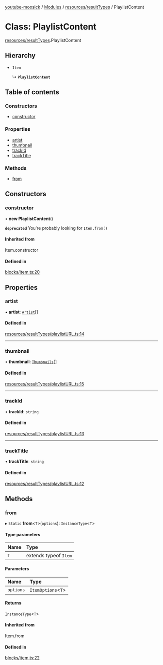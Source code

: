 [youtube-moosick](../README.md) / [Modules](../modules.md) / [resources/resultTypes](../modules/resources_resultTypes.md) / PlaylistContent

# Class: PlaylistContent

[resources/resultTypes](../modules/resources_resultTypes.md).PlaylistContent

## Hierarchy

- `Item`

  ↳ **`PlaylistContent`**

## Table of contents

### Constructors

- [constructor](resources_resultTypes.PlaylistContent.md#constructor)

### Properties

- [artist](resources_resultTypes.PlaylistContent.md#artist)
- [thumbnail](resources_resultTypes.PlaylistContent.md#thumbnail)
- [trackId](resources_resultTypes.PlaylistContent.md#trackid)
- [trackTitle](resources_resultTypes.PlaylistContent.md#tracktitle)

### Methods

- [from](resources_resultTypes.PlaylistContent.md#from)

## Constructors

### constructor

• **new PlaylistContent**()

**`deprecated`** You're probably looking for `Item.from()`

#### Inherited from

Item.constructor

#### Defined in

[blocks/item.ts:20](https://github.com/EvasiveXkiller/youtube-moosick/blob/7f55a5e/src/blocks/item.ts#L20)

## Properties

### artist

• **artist**: [`Artist`](resources_generalTypes.Artist.md)[]

#### Defined in

[resources/resultTypes/playlistURL.ts:14](https://github.com/EvasiveXkiller/youtube-moosick/blob/7f55a5e/src/resources/resultTypes/playlistURL.ts#L14)

___

### thumbnail

• **thumbnail**: [`Thumbnails`](resources_generalTypes.Thumbnails.md)[]

#### Defined in

[resources/resultTypes/playlistURL.ts:15](https://github.com/EvasiveXkiller/youtube-moosick/blob/7f55a5e/src/resources/resultTypes/playlistURL.ts#L15)

___

### trackId

• **trackId**: `string`

#### Defined in

[resources/resultTypes/playlistURL.ts:13](https://github.com/EvasiveXkiller/youtube-moosick/blob/7f55a5e/src/resources/resultTypes/playlistURL.ts#L13)

___

### trackTitle

• **trackTitle**: `string`

#### Defined in

[resources/resultTypes/playlistURL.ts:12](https://github.com/EvasiveXkiller/youtube-moosick/blob/7f55a5e/src/resources/resultTypes/playlistURL.ts#L12)

## Methods

### from

▸ `Static` **from**<`T`\>(`options`): `InstanceType`<`T`\>

#### Type parameters

| Name | Type |
| :------ | :------ |
| `T` | extends typeof `Item` |

#### Parameters

| Name | Type |
| :------ | :------ |
| `options` | `ItemOptions`<`T`\> |

#### Returns

`InstanceType`<`T`\>

#### Inherited from

Item.from

#### Defined in

[blocks/item.ts:22](https://github.com/EvasiveXkiller/youtube-moosick/blob/7f55a5e/src/blocks/item.ts#L22)
